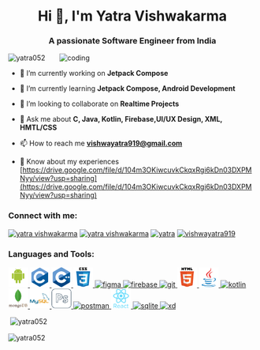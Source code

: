 <h1 align="center">Hi 👋, I'm Yatra Vishwakarma</h1>
<h3 align="center">A passionate Software Engineer from India</h3>

<img align="right" alt="coding" width ="400" src="https://www.google.com/url?sa=i&url=https%3A%2F%2Fgithub.com%2Fsheefanaaz123&psig=AOvVaw1Jg0Z-GmSYFaORnSTbMHBI&ust=1716231105327000&source=images&cd=vfe&opi=89978449&ved=0CBEQjRxqFwoTCKin652xmoYDFQAAAAAdAAAAABAJ">

<p align="left"> <img src="https://komarev.com/ghpvc/?username=yatra052&label=Profile%20views&color=0e75b6&style=flat" alt="yatra052" /> </p>

- 🔭 I’m currently working on **Jetpack Compose**

- 🌱 I’m currently learning **Jetpack Compose, Android Development**

- 👯 I’m looking to collaborate on **Realtime Projects**

- 💬 Ask me about **C, Java, Kotlin, Firebase,UI/UX Design, XML, HMTL/CSS**

- 📫 How to reach me **vishwayatra919@gmail.com**

- 📄 Know about my experiences [https://drive.google.com/file/d/104m3OKiwcuvkCkqxRgi6kDn03DXPMNyy/view?usp=sharing](https://drive.google.com/file/d/104m3OKiwcuvkCkqxRgi6kDn03DXPMNyy/view?usp=sharing)

<h3 align="left">Connect with me:</h3>
<p align="left">
<a href="https://linkedin.com/in/yatra vishwakarma" target="blank"><img align="center" src="https://raw.githubusercontent.com/rahuldkjain/github-profile-readme-generator/master/src/images/icons/Social/linked-in-alt.svg" alt="yatra vishwakarma" height="30" width="40" /></a>
<a href="https://fb.com/yatra vishwakarma" target="blank"><img align="center" src="https://raw.githubusercontent.com/rahuldkjain/github-profile-readme-generator/master/src/images/icons/Social/facebook.svg" alt="yatra vishwakarma" height="30" width="40" /></a>
<a href="https://www.hackerrank.com/yatra" target="blank"><img align="center" src="https://raw.githubusercontent.com/rahuldkjain/github-profile-readme-generator/master/src/images/icons/Social/hackerrank.svg" alt="yatra" height="30" width="40" /></a>
<a href="https://www.leetcode.com/vishwayatra919" target="blank"><img align="center" src="https://raw.githubusercontent.com/rahuldkjain/github-profile-readme-generator/master/src/images/icons/Social/leet-code.svg" alt="vishwayatra919" height="30" width="40" /></a>
</p>

<h3 align="left">Languages and Tools:</h3>
<p align="left"> <a href="https://developer.android.com" target="_blank" rel="noreferrer"> <img src="https://raw.githubusercontent.com/devicons/devicon/master/icons/android/android-original-wordmark.svg" alt="android" width="40" height="40"/> </a> <a href="https://www.cprogramming.com/" target="_blank" rel="noreferrer"> <img src="https://raw.githubusercontent.com/devicons/devicon/master/icons/c/c-original.svg" alt="c" width="40" height="40"/> </a> <a href="https://www.w3schools.com/cpp/" target="_blank" rel="noreferrer"> <img src="https://raw.githubusercontent.com/devicons/devicon/master/icons/cplusplus/cplusplus-original.svg" alt="cplusplus" width="40" height="40"/> </a> <a href="https://www.w3schools.com/css/" target="_blank" rel="noreferrer"> <img src="https://raw.githubusercontent.com/devicons/devicon/master/icons/css3/css3-original-wordmark.svg" alt="css3" width="40" height="40"/> </a> <a href="https://www.figma.com/" target="_blank" rel="noreferrer"> <img src="https://www.vectorlogo.zone/logos/figma/figma-icon.svg" alt="figma" width="40" height="40"/> </a> <a href="https://firebase.google.com/" target="_blank" rel="noreferrer"> <img src="https://www.vectorlogo.zone/logos/firebase/firebase-icon.svg" alt="firebase" width="40" height="40"/> </a> <a href="https://git-scm.com/" target="_blank" rel="noreferrer"> <img src="https://www.vectorlogo.zone/logos/git-scm/git-scm-icon.svg" alt="git" width="40" height="40"/> </a> <a href="https://www.w3.org/html/" target="_blank" rel="noreferrer"> <img src="https://raw.githubusercontent.com/devicons/devicon/master/icons/html5/html5-original-wordmark.svg" alt="html5" width="40" height="40"/> </a> <a href="https://www.java.com" target="_blank" rel="noreferrer"> <img src="https://raw.githubusercontent.com/devicons/devicon/master/icons/java/java-original.svg" alt="java" width="40" height="40"/> </a> <a href="https://kotlinlang.org" target="_blank" rel="noreferrer"> <img src="https://www.vectorlogo.zone/logos/kotlinlang/kotlinlang-icon.svg" alt="kotlin" width="40" height="40"/> </a> <a href="https://www.mongodb.com/" target="_blank" rel="noreferrer"> <img src="https://raw.githubusercontent.com/devicons/devicon/master/icons/mongodb/mongodb-original-wordmark.svg" alt="mongodb" width="40" height="40"/> </a> <a href="https://www.mysql.com/" target="_blank" rel="noreferrer"> <img src="https://raw.githubusercontent.com/devicons/devicon/master/icons/mysql/mysql-original-wordmark.svg" alt="mysql" width="40" height="40"/> </a> <a href="https://www.photoshop.com/en" target="_blank" rel="noreferrer"> <img src="https://raw.githubusercontent.com/devicons/devicon/master/icons/photoshop/photoshop-line.svg" alt="photoshop" width="40" height="40"/> </a> <a href="https://postman.com" target="_blank" rel="noreferrer"> <img src="https://www.vectorlogo.zone/logos/getpostman/getpostman-icon.svg" alt="postman" width="40" height="40"/> </a> <a href="https://reactjs.org/" target="_blank" rel="noreferrer"> <img src="https://raw.githubusercontent.com/devicons/devicon/master/icons/react/react-original-wordmark.svg" alt="react" width="40" height="40"/> </a> <a href="https://www.sqlite.org/" target="_blank" rel="noreferrer"> <img src="https://www.vectorlogo.zone/logos/sqlite/sqlite-icon.svg" alt="sqlite" width="40" height="40"/> </a> <a href="https://www.adobe.com/products/xd.html" target="_blank" rel="noreferrer"> <img src="https://cdn.worldvectorlogo.com/logos/adobe-xd.svg" alt="xd" width="40" height="40"/> </a> </p>

<p>&nbsp;<img align="center" src="https://github-readme-stats.vercel.app/api?username=yatra052&show_icons=true&locale=en" alt="yatra052" /></p>

<p><img align="center" src="https://github-readme-streak-stats.herokuapp.com/?user=yatra052&" alt="yatra052" /></p>

